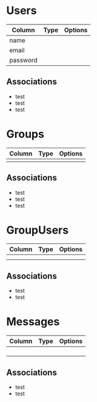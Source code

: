 # Users
|Column|Type|Options|
|------|----|-------|
|name|||
|email|||
|password|||

## Associations
- test
- test
- test

# Groups
|Column|Type|Options|
|------|----|-------|
||||

## Associations
- test
- test
- test

# GroupUsers
|Column|Type|Options|
|------|----|-------|
||||
||||

## Associations
- test
- test

# Messages
|Column|Type|Options|
|------|----|-------|
||||
||||
||||
||||

## Associations
- test
- test